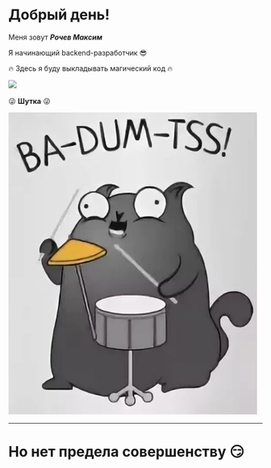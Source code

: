 # Добрый день!

Меня зовут ***Рочев Максим***

Я начинающий backend-разработчик :sunglasses:

:fire: Здесь я буду выкладывать магический код :fire:

<img src="image/1399493207_1997832915.gif" wight="600" height="300">

:stuck_out_tongue_winking_eye: **Шутка** :stuck_out_tongue_winking_eye:

<img src="image/memi-klev-club-xavr-p-memi-kot-s-barabanami-5.jpg" wight="300" height="600">


***


# Но нет предела совершенству :smirk:
